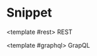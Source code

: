 <script setup>
import { ref } from 'vue';

import { SnippetToggler } from '@directus/vue-snippet-toggler';
import '@directus/vue-snippet-toggler/style.css';

const pref = ref('REST');
</script>

# Snippet

<SnippetToggler
	v-model="pref"
	:choices="['REST', 'GraphQL']"
	label="API"
	>

<template #rest> REST </template>

<template #graphql> GrapQL </template>

</SnippetToggler>

